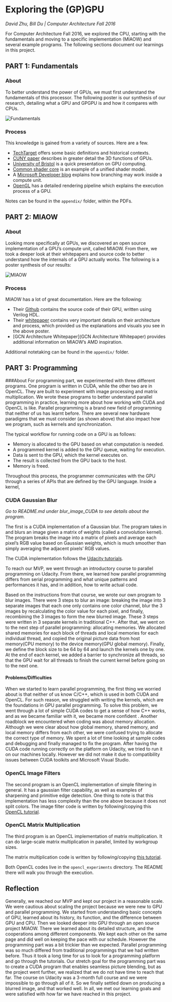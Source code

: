 # Exploring the (GP)GPU
*David Zhu, Bill Du | Computer Architecture Fall 2016*

For Computer Architecture Fall 2016, we explored the CPU, starting with the fundamentals and moving to a specific implementation (MIAOW) and several example programs. The following sections document our learnings in this project.

## PART 1: Fundamentals

### About

To better understand the power of GPUs, we must first understand the fundamentals of this processor. The following poster is our synthesis of our research, detailing what a GPU and GPGPU is and how it compares with CPUs.

![Fundamentals](assets/fundamentals.png)

### Process
This knowledge is gained from a variety of sources. Here are a few.

- [TechTarget](http://searchvirtualdesktop.techtarget.com/definition/GPU-graphics-processing-unit) offers some basic definitions and historical contexts.
- [CUNY paper](http://compsci.hunter.cuny.edu/~sweiss/course_materials/csci360/lecture_notes/gpus.pdf) describes in greater detail the 3D functions of GPUs.
- [University of Bristol](http://lorenabarba.com/gpuatbu/Program_files/Cruz_gpuComputing09.pdf) is a quick presentation on GPU computing.
- [Common shader core](https://msdn.microsoft.com/en-us/library/bb509580(VS.85).aspx) is an example of a unified shader model.
- A [Microsoft Developer blog](https://blogs.msdn.microsoft.com/nativeconcurrency/2012/03/26/warp-or-wavefront-of-gpu-threads/) explains how branching may work inside a compute unit.
- [OpenGL](https://www.opengl.org/wiki/Rendering_Pipeline_Overview) has a detailed rendering pipeline which explains the execution process of a GPU.

Notes can be found in the `appendix/` folder, within the PDFs.

## PART 2: MIAOW

### About
Looking more specifically at GPUs, we discovered an open source implementation of a GPU’s compute unit, called MIAOW. From there, we took a deeper look at their whitepapers and source code to better understand how the internals of a GPU actually works. The following is a poster synthesis of our results:

![MIAOW](assets/miaow.png)

### Process
MIAOW has a lot of great documentation. Here are the following:

- Their [Github](https://github.com/VerticalResearchGroup/miaow) contains the source code of their GPU, written using Verilog HDL.
- Their [whitepaper](https://raw.githubusercontent.com/wiki/VerticalResearchGroup/miaow/files/MIAOW_Architecture_Whitepaper.pdf) contains very important details on their architecture and process, which provided us the explanations and visuals you see in the above poster.
- [GCN Architecture Whitepaper](GCN Architecture Whitepaper) provides additional information on MIAOW’s AMD inspiration.

Additional notetaking can be found in the `appendix/` folder.

## PART 3: Programming

###About
For programming part, we experimented with three different  programs. One program is written in CUDA, while the other two are in OpenCL. They are built to experiment with image processing and matrix multiplication.
We wrote these programs to better understand parallel programming in practice, learning more about how working with CUDA and OpenCL is like. Parallel programming is a brand new field of programming that neither of us has learnt before. There are several new hardware paradigms that we must consider (as shown above) that also impact how we program, such as kernels and synchronization.

The typical workflow for running code on a GPU is as follows:

- Memory is allocated to the GPU based on what computation is needed.
- A programmed kernel is added to the GPU queue, waiting for execution.
- Data is sent to the GPU, which the kernel executes on.
- The result is collected from the GPU back to the host.
- Memory is freed.

Throughout this process, the programmer communicates with the GPU through a series of APIs that are defined by the GPU language. Inside a kernel,  

### CUDA Gaussian Blur
*Go to README.md under blur_image_CUDA to see details about the program.*

The first is a CUDA implementation of a Gaussian blur.  The program takes in and blurs an image given a matrix of weights (called a convolution kernel). The program breaks the image into a matrix of pixels and average each pixel’s RGB value based on Gaussian  weights, which is much smoother than simply averaging the adjacent pixels’ RGB values.

The CUDA implementation follows the [Udacity tutorials](https://www.udacity.com/course/intro-to-parallel-programming--cs344).

To reach our MVP, we went through an introductory course to parallel programming on Udacity. From there, we learned how parallel programming differs from serial programming and what unique patterns and performances it has, and in addition, how to write actual code.

Based on the instructions from that course, we wrote our own program to blur images. There were 3 steps to blur an image: breaking the image into 3 separate images that each one only contains one color channel, blur the 3 images by recalculating the color value for each pixel, and finally, recombining the 3 images to form the new blurred image. These 3 steps were written in 3 separate kernels in traditional C++. After that, we went on to the next step of parallel programming: allocating memories. We allocated shared memories for each block of threads and local memories for each individual thread, and copied the original picture data from host memory(CPU memory) to the device memory(GPU global memory).  Finally, we define the block size to be 64 by 64 and launch the kernels one by one. At the end of each kernel, we added a barrier to synchronize all threads, so that the GPU wait for all threads to finish the current kernel before going on to the next one.

#### Problems/Difficulties
When we started to learn parallel programming, the first thing we worried about is that neither of us know C/C++, which is used in both CUDA and OpenCL. For such reason, we struggled with writing the kernels, which are the foundations in GPU parallel programming. To solve this problem, we went through a lot of simple CUDA codes to get a sense of how C++ works, and as we became familiar with it, we became more confident . Another roadblock we encountered when coding was about memory allocation. Although we were clear about how global memory, shared memory, and local memory differs from each other, we were confused trying to allocate the correct type of memory. We spent a lot of time looking at sample codes and debugging and finally managed to fix the program.  After having  the CUDA code running correctly on the platform on Udacity, we tried to run it on our machines locally. However  we did not make it due to compatibility issues between CUDA toolkits and Microsoft Visual Studio.

### OpenCL Image Filters
The second program is an OpenCL implementation of simple filtering in general. It has a gaussian filter capability,  as well as examples of sharpening and primitive edge detection. One thing to note is that this implementation has less complexity than the one above because it does not split colors.
The image filter code is written by following/copying  this [OpenCL tutorial](https://anteru.net/blog/2012/11/03/2009/).

### OpenCL Matrix Multiplication
The third program is an OpenCL implementation of matrix multiplication. It can do large-scale matrix multiplication  in parallel, limited by workgroup sizes.

The matrix multiplication code is written by following/copying [this tutorial](http://gpgpu-computing4.blogspot.com/2009/09/matrix-multiplication-2-opencl.html).

Both OpenCL codes live in the `opencl_experiments` directory. The README there will walk you through the execution.

## Reflection
Generally, we reached our MVP and kept our project in a reasonable scale. We were cautious about scaling the project because we were new to GPU and parallel programming. We started from understanding basic concepts of GPU, learned about its history, its function, and the difference between GPU and CPU. Then we looked deeper into GPU through an open source project MIAOW. There we learned about its detailed structure, and the cooperations among different components. We kept each other on the same page and did well on keeping the pace with our schedule. However the programming part was a bit trickier than we expected. Parallel programming was so much differed  from traditional programmings that we had written before. Thus it took a long time for us to look for a programming platform and go through the tutorials. Our stretch goal for the programming part was to create a CUDA program that enables seamless picture blending, but as the project went further, we realized that we do not have time to reach that far. The course on Udacity was a 3-month full course and we were impossible to go through all of it. So we finally settled down on producing a blurred image, and that worked well. In all, we met our learning goals and were satisfied with how far we have reached in this project.
